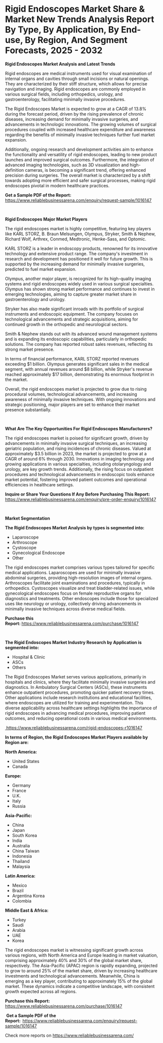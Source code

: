 <p><h1>Rigid Endoscopes Market Share & Market New Trends Analysis Report By Type, By Application, By End-use, By Region, And Segment Forecasts, 2025 - 2032</h1></p><p><strong>Rigid Endoscopes Market Analysis and Latest Trends</strong></p>
<p><p>Rigid endoscopes are medical instruments used for visual examination of internal organs and cavities through small incisions or natural openings. They are characterized by their stiff structure, which allows for precise navigation and imaging. Rigid endoscopes are commonly employed in various surgical fields, including orthopedics, urology, and gastroenterology, facilitating minimally invasive procedures.</p><p>The Rigid Endoscopes Market is expected to grow at a CAGR of 13.8% during the forecast period, driven by the rising prevalence of chronic diseases, increasing demand for minimally invasive surgeries, and advancements in technologic innovations. The growing volumes of surgical procedures coupled with increased healthcare expenditure and awareness regarding the benefits of minimally invasive techniques further fuel market expansion.</p><p>Additionally, ongoing research and development activities aim to enhance the functionality and versatility of rigid endoscopes, leading to new product launches and improved surgical outcomes. Furthermore, the integration of advanced imaging technologies, such as 3D visualization and high-definition cameras, is becoming a significant trend, offering enhanced precision during surgeries. The overall market is characterized by a shift towards adopting more efficient and safer surgical processes, making rigid endoscopes pivotal in modern healthcare practices.</p></p>
<p><strong>Get a Sample PDF of the Report:&nbsp;</strong> <a href="https://www.reliablebusinessarena.com/enquiry/request-sample/1016147?utm_campaign=3166&utm_medium=2&utm_source=Github&utm_content=ia&utm_term=04032025&utm_id=rigid-endoscopes">https://www.reliablebusinessarena.com/enquiry/request-sample/1016147</a></p>
<p>&nbsp;</p>
<p><strong>Rigid Endoscopes Major Market Players</strong></p>
<p><p>The rigid endoscopes market is highly competitive, featuring key players like KARL STORZ, B. Braun Melsungen, Olympus, Stryker, Smith & Nephew, Richard Wolf, Arthrex, Conmed, Medtronic, Henke-Sass, and Optomic. </p><p>KARL STORZ is a leader in endoscopy products, renowned for its innovative technology and extensive product range. The company's investment in research and development has positioned it well for future growth. This is supported by the increasing demand for minimally invasive surgeries, predicted to fuel market expansion.</p><p>Olympus, another major player, is recognized for its high-quality imaging systems and rigid endoscopes widely used in various surgical specialties. Olympus has shown strong market performance and continues to invest in emerging technologies, aiming to capture greater market share in gastroenterology and urology.</p><p>Stryker has also made significant inroads with its portfolio of surgical instruments and endoscopic equipment. The company focuses on technological advancements and strategic acquisitions, aiming for continued growth in the orthopedic and neurological sectors.</p><p>Smith & Nephew stands out with its advanced wound management systems and is expanding its endoscopic capabilities, particularly in orthopedic solutions. The company has reported robust sales revenues, reflecting its strong market presence.</p><p>In terms of financial performance, KARL STORZ reported revenues exceeding $1 billion. Olympus generates significant sales in the medical segment, with annual revenues around $8 billion, while Stryker's revenue reached approximately $17 billion, demonstrating its enormous footprint in the market.</p><p>Overall, the rigid endoscopes market is projected to grow due to rising procedural volumes, technological advancements, and increasing awareness of minimally invasive techniques. With ongoing innovations and strategic positioning, major players are set to enhance their market presence substantially.</p></p>
<p>&nbsp;</p>
<p><strong>What Are The Key Opportunities For Rigid Endoscopes Manufacturers?</strong></p>
<p><p>The rigid endoscopes market is poised for significant growth, driven by advancements in minimally invasive surgical techniques, an increasing geriatric population, and rising incidences of chronic diseases. Valued at approximately $3.5 billion in 2023, the market is projected to grow at a CAGR of around 6% through 2030. Innovations in imaging technology and growing applications in various specialties, including otolaryngology and urology, are key growth trends. Additionally, the rising focus on outpatient procedures and technological advancements in endoscopic tools enhance market potential, fostering improved patient outcomes and operational efficiencies in healthcare settings.</p></p>
<p><strong>Inquire or Share Your Questions If Any Before Purchasing This Report:</strong> <a href="https://www.reliablebusinessarena.com/enquiry/pre-order-enquiry/1016147?utm_campaign=3166&utm_medium=2&utm_source=Github&utm_content=ia&utm_term=04032025&utm_id=rigid-endoscopes">https://www.reliablebusinessarena.com/enquiry/pre-order-enquiry/1016147</a></p>
<p>&nbsp;</p>
<p><strong>Market Segmentation</strong></p>
<p><strong>The Rigid Endoscopes Market Analysis by types is segmented into:</strong></p>
<p><ul><li>Laparoscope</li><li>Arthroscope</li><li>Cystoscope</li><li>Gynecological Endoscope</li><li>Other</li></ul></p>
<p><p>The rigid endoscopes market comprises various types tailored for specific medical applications. Laparoscopes are used for minimally invasive abdominal surgeries, providing high-resolution images of internal organs. Arthroscopes facilitate joint examinations and procedures, typically in orthopedics. Cystoscopes visualize and treat bladder-related issues, while gynecological endoscopes focus on female reproductive organs for diagnostics and treatments. Other endoscopes include those for specialized uses like neurology or urology, collectively driving advancements in minimally invasive techniques across diverse medical fields.</p></p>
<p><strong>Purchase this Report:&nbsp;</strong><a href="https://www.reliablebusinessarena.com/purchase/1016147?utm_campaign=3166&utm_medium=2&utm_source=Github&utm_content=ia&utm_term=04032025&utm_id=rigid-endoscopes">https://www.reliablebusinessarena.com/purchase/1016147</a></p>
<p>&nbsp;</p>
<p><strong>The Rigid Endoscopes Market Industry Research by Application is segmented into:</strong></p>
<p><ul><li>Hospital & Clinic</li><li>ASCs</li><li>Others</li></ul></p>
<p><p>The Rigid Endoscopes Market serves various applications, primarily in hospitals and clinics, where they facilitate minimally invasive surgeries and diagnostics. In Ambulatory Surgical Centers (ASCs), these instruments enhance outpatient procedures, promoting quicker patient recovery times. Other applications include research institutions and educational facilities, where endoscopes are utilized for training and experimentation. This diverse applicability across healthcare settings highlights the importance of rigid endoscopes in advancing medical procedures, improving patient outcomes, and reducing operational costs in various medical environments.</p></p>
<p><a href="https://www.reliablebusinessarena.com/rigid-endoscopes-r1016147?utm_campaign=3166&utm_medium=2&utm_source=Github&utm_content=ia&utm_term=04032025&utm_id=rigid-endoscopes">&nbsp;https://www.reliablebusinessarena.com/rigid-endoscopes-r1016147</a></p>
<p><strong>In terms of Region, the Rigid Endoscopes Market Players available by Region are:</strong></p>
<p>
    <p> <strong> North America: </strong>
        <ul>
            <li>United States</li>
            <li>Canada</li>
        </ul>
        </p> 
    <p> <strong> Europe: </strong>
        <ul>
            <li>Germany</li>
            <li>France</li>
            <li>U.K.</li>
            <li>Italy</li>
            <li>Russia</li>
        </ul>
        </p> 
    <p> <strong> Asia-Pacific: </strong>
        <ul>
            <li>China</li>
            <li>Japan</li>
            <li>South Korea</li>
            <li>India</li>
            <li>Australia</li>
            <li>China Taiwan</li>
            <li>Indonesia</li>
            <li>Thailand</li>
            <li>Malaysia</li>
        </ul>
        </p> 
    <p> <strong> Latin America: </strong>
        <ul>
            <li>Mexico</li>
            <li>Brazil</li>
            <li>Argentina Korea</li>
            <li>Colombia</li>
        </ul>
        </p> 
    <p> <strong> Middle East & Africa: </strong>
        <ul>
            <li>Turkey</li>
            <li>Saudi</li>
            <li>Arabia</li>
            <li>UAE</li>
            <li>Korea</li>
        </ul>
    </p>
    </p>
<p><p>The rigid endoscopes market is witnessing significant growth across various regions, with North America and Europe leading in market valuation, comprising approximately 40% and 30% of the global market share, respectively. The Asia-Pacific (APAC) region is rapidly expanding, projected to grow to around 25% of the market share, driven by increasing healthcare investments and technological advancements. Meanwhile, China is emerging as a key player, contributing to approximately 15% of the global market. These dynamics indicate a competitive landscape, with consistent growth expected across all regions.</p></p>
<p><strong>Purchase this Report: </strong><a href="https://www.reliablebusinessarena.com/purchase/1016147?utm_campaign=3166&utm_medium=2&utm_source=Github&utm_content=ia&utm_term=04032025&utm_id=rigid-endoscopes">https://www.reliablebusinessarena.com/purchase/1016147</a></p>
<p>&nbsp;<strong>Get a Sample PDF of the Report:&nbsp;&nbsp;</strong><a href="https://www.reliablebusinessarena.com/enquiry/request-sample/1016147?utm_campaign=3166&utm_medium=2&utm_source=Github&utm_content=ia&utm_term=04032025&utm_id=rigid-endoscopes">https://www.reliablebusinessarena.com/enquiry/request-sample/1016147</a></p>
<p><strong></strong></p>
<p>Check more reports on <a href="https://www.reliablebusinessarena.com/?utm_campaign=3166&utm_medium=2&utm_source=Github&utm_content=ia&utm_term=04032025&utm_id=rigid-endoscopes">https://www.reliablebusinessarena.com/</a></p>